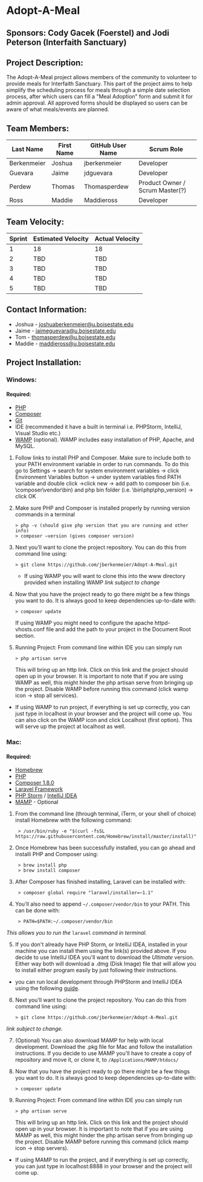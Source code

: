 # Adopt-A-Meal

## Sponsors: Cody Gacek (Foerstel) and Jodi Peterson (Interfaith Sanctuary)

## Project Description:

The Adopt-A-Meal project allows members of the community to volunteer to provide meals for Interfaith Sanctuary. This part of the project aims to help simplify the scheduling process for meals through a simple date selection process, after which users can fill a "Meal Adoption" form and submit it for admin approval. All approved forms should be displayed so users can be aware of what meals/events are planned.

## Team Members:

Last Name       | First Name      | GitHub User Name     | Scrum Role
--------------- | --------------- | -------------------- | ---------------
Berkenmeier     | Joshua          | jberkenmeier         | Developer
Guevara         | Jaime           | jdguevara            | Developer 
Perdew          | Thomas          | Thomasperdew         | Product Owner / Scrum Master(?)
Ross            | Maddie          | Maddieross           | Developer

## Team Velocity:

Sprint | Estimated Velocity | Actual Velocity
------ | ------------------ | ---------------
1      | 18                 | 18
2      | TBD                | TBD
3      | TBD                | TBD
4      | TBD                | TBD
5      | TBD                | TBD

## Contact Information:
* Joshua - <joshuaberkenmeier@u.boisestate.edu> 
* Jaime  - <jaimeguevara@u.boisestate.edu>  
* Tom - <thomasperdew@u.boisestate.edu>
* Maddie - <maddieross@u.boisestate.edu>

## Project Installation:

### Windows:

#### Required:

* [PHP](http://us1.php.net/downloads.php)
* [Composer](https://getcomposer.org/)
* [Git](https://git-scm.com/book/en/v2/Getting-Started-Installing-Git)
* IDE (recommended it have a built in terminal i.e. PHPStorm, IntelliJ, Visual Studio etc.)
* [WAMP](http://www.wampserver.com/en/) (optional). WAMP includes easy installation of PHP, Apache, and MySQL. 


1.	Follow links to install PHP and Composer. Make sure to include both to your PATH environment variable in order to run commands. To do this go to Settings -> search for system environment variables -> click Environment Variables button -> under system variables find PATH variable and double click ->click new -> add path to composer bin (i.e. \composer\vendor\bin) and php bin folder (i.e. \bin\php\php_version) -> click OK

2.	Make sure PHP and Composer is installed properly by running version commands in a terminal 

        > php -v (should give php version that you are running and other info)
        > composer –version (gives composer version)
        
3.	Next you’ll want to clone the project repository. You can do this from command line using:

        > git clone https://github.com/jberkenmeier/Adopt-A-Meal.git 
        
    - If using WAMP you will want to clone this into the www directory provided when installing WAMP
_link subject to change_

4.	Now that you have the project ready to go there might be a few things you want to do. It is always good to keep dependencies up-to-date with:
	
        > composer update 
    
    If using WAMP you might need to configure the apache httpd-vhosts.conf file and add the path to your project in the Document Root section.

5.	Running Project: From command line within IDE you can simply run

        > php artisan serve

    This will bring up an http link. Click on this link and the project should open up in your browser. It is important to note that if you are using WAMP as well, this might hinder the php artisan serve from bringing up the project. Disable WAMP before running this command (click wamp icon -> stop all services).
    
- If using WAMP to run project, if everything is set up correctly, you can just type in localhost in your browser and the project will come up. You can also click on the WAMP icon and click Localhost (first option). This will serve up the project at localhost as well.

### Mac:

#### Required:
* [Homebrew](https://brew.sh/)
* [PHP](http://us1.php.net/downloads.php)
* [Composer 1.8.0](https://getcomposer.org/)
* [Laravel Framework](https://laravel.com/docs/4.2)
* [PHP Storm](https://www.jetbrains.com/phpstorm/) / [IntelliJ IDEA](https://www.jetbrains.com/idea/)
* [MAMP](https://www.mamp.info/en/) - Optional

1. From the command line (through terminal, iTerm, or your shell of choice) install Homebrew with the following command:

        > /usr/bin/ruby -e "$(curl -fsSL https://raw.githubusercontent.com/Homebrew/install/master/install)"

2. Once Homebrew has been successfully installed, you can go ahead and installi PHP and Composer using:
   
        > brew install php
        > brew install composer

3. After Composer has finished installing, Laravel can be installed with:

        > composer global require "laravel/installer=~1.1"

4. You'll also need to append `~/.composer/vendor/bin` to your PATH. This can be done with:

        > PATH=$PATH:~/.composer/vendor/bin
   
_This allows you to run the_ `laravel` _command in terminal._

5. If you don't already have PHP Storm, or IntelliJ IDEA, installed in your machine you can install them using the link(s) provided above. If you decide to use IntelliJ IDEA you'll want to download the _Ultimate_ version. Either way both will download a .dmg (Disk Image) file that will allow you to install either program easily by just following their instructions.

- you can run local development through PHPStorm and IntelliJ IDEA using the following [guide](https://www.jetbrains.com/help/phpstorm/laravel.html).

6.	Next you’ll want to clone the project repository. You can do this from command line using:

        > git clone https://github.com/jberkenmeier/Adopt-A-Meal.git 

_link subject to change._ 

7. (Optional) You can also download MAMP for help with local development. Download the .pkg file for Mac and follow the installation instructions. If you decide to use MAMP you'll have to create a copy of repository and move it, or clone it, to `/Applications/MAMP/htdocs/`

8.	Now that you have the project ready to go there might be a few things you want to do. It is always good to keep dependencies up-to-date with: 

        > composer update 

9.	Running Project: From command line within IDE you can simply run

        > php artisan serve
        
    This will bring up an http link. Click on this link and the project should open up in your browser. It is important to note that if you are using MAMP as well, this might hinder the php artisan serve from bringing up the project. Disable MAMP before running this command (click mamp icon -> stop servers).

- If using MAMP to run the project, and if everything is set up correctly, you can just type in localhost:8888 in your browser and the project will come up. 
